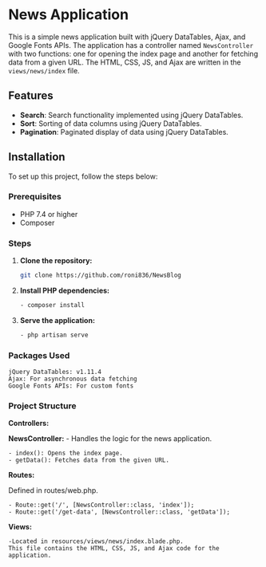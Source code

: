 # News Application

This is a simple news application built with jQuery DataTables, Ajax, and Google Fonts APIs. The application has a controller named `NewsController` with two functions: one for opening the index page and another for fetching data from a given URL. The HTML, CSS, JS, and Ajax are written in the `views/news/index` file.

## Features

- **Search**: Search functionality implemented using jQuery DataTables.
- **Sort**: Sorting of data columns using jQuery DataTables.
- **Pagination**: Paginated display of data using jQuery DataTables.

## Installation

To set up this project, follow the steps below:

### Prerequisites

- PHP 7.4 or higher
- Composer

### Steps

1. **Clone the repository:**

   ```bash
   git clone https://github.com/roni836/NewsBlog

2. **Install PHP dependencies:**

    ```bash
    - composer install

3. **Serve the application:**

    ```bash
    - php artisan serve


### Packages Used

    jQuery DataTables: v1.11.4
    Ajax: For asynchronous data fetching
    Google Fonts APIs: For custom fonts

### Project Structure

**Controllers:**

**NewsController:** - Handles the logic for the news application.

    - index(): Opens the index page.
    - getData(): Fetches data from the given URL.

**Routes:**

Defined in routes/web.php.

    - Route::get('/', [NewsController::class, 'index']);
    - Route::get('/get-data', [NewsController::class, 'getData']);

**Views:**

    -Located in resources/views/news/index.blade.php.
    This file contains the HTML, CSS, JS, and Ajax code for the application.

